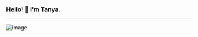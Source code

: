 ### Hello! 🖖 I'm Tanya. 
***
![image](https://user-images.githubusercontent.com/20543777/222518548-98733d2c-9dc0-4821-ab7b-9f9b3142021b.png)

<!--
**TanyaSelvog/TanyaSelvog** is a ✨ _special_ ✨ repository because its `README.md` (this file) appears on your GitHub profile.

Here are some ideas to get you started:

- 🔭 I’m currently working on ...
- 🌱 I’m currently learning ...
- 👯 I’m looking to collaborate on ...
- 🤔 I’m looking for help with ...
- 💬 Ask me about ...
- 📫 How to reach me: ...
- 😄 Pronouns: ...
- ⚡ Fun fact: ...
-->
